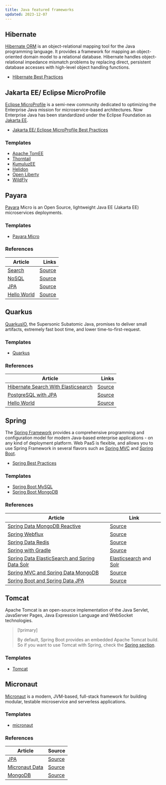 ```yaml
---
title: Java featured frameworks
updated: 2023-12-07
---
```


## Hibernate

[Hibernate ORM](https://hibernate.org/) is an object-relational mapping tool for the Java programming language. It provides a framework for mapping an object-oriented domain model to a relational database. Hibernate handles object-relational impedance mismatch problems by replacing direct, persistent database accesses with high-level object handling functions.

* [Hibernate Best Practices](../../guides/guides-hibernate/deploy)

## Jakarta EE/ Eclipse MicroProfile

[Eclipse MicroProfile](https://microprofile.io/) is a semi-new community dedicated to optimizing the Enterprise Java mission for microservice-based architectures. Now Enterprise Java has been standardized under the Eclipse Foundation as [Jakarta EE](https://jakarta.ee/).

* [Jakarta EE/ Eclipse MicroProfile Best Practices](../../guides/guides-jakarta/deploy)

### Templates

* [Apache TomEE](https://github.com/platformsh-templates/microprofile-tomee)
* [Thorntail](https://github.com/platformsh-templates/microprofile-thorntail)
* [KumuluzEE](https://github.com/platformsh-templates/microprofile-kumuluzee)
* [Helidon](https://github.com/platformsh-templates/microprofile-helidon)
* [Open Liberty](https://github.com/platformsh-templates/microprofile-openliberty)
* [WildFly](https://github.com/platformsh-templates/microprofile-wildfly/)

## Payara

[Payara](https://www.payara.fish/) Micro is an Open Source, lightweight Java EE (Jakarta EE) microservices deployments.

### Templates

* [Payara Micro](https://github.com/platformsh-templates/microprofile-payara)

### References

| Article                                                      |                                                        Links |
| ------------------------------------------------------------ | -----------------------------------------------------------: |
| [Search](https://www.payara.fish/page/payara-platform-and-paas-with-platform-sh/) | [Source](https://github.com/platformsh-examples/payara-micro/tree/master/search) |
| [NoSQL](https://dzone.com/articles/whats-new-with-jakarta-nosql-part-i-introduction-t) | [Source](https://github.com/platformsh-examples/payara-micro/tree/master/nosql) |
| [JPA](https://platform.sh/blog/2019/eclipse-microprofiles-gain-agility-release-faster/) | [Source](https://github.com/platformsh-examples/payara-micro/tree/master/jpa) |
| [Hello World](https://www.payara.fish/page/payara-platform-and-paas-with-platform-sh/) | [Source](https://github.com/platformsh-examples/payara-micro/tree/master/hello) |

## Quarkus

[QuarkusIO](https://quarkus.io/), the Supersonic Subatomic Java, promises to deliver small artifacts, extremely fast boot time, and lower time-to-first-request.

### Templates

* [Quarkus](https://github.com/platformsh-templates/quarkus)

### References

| Article                                                      |                                                        Links |
| ------------------------------------------------------------ | -----------------------------------------------------------: |
| [Hibernate Search With Elasticsearch](https://dzone.com/articles/deploy-quarkus-faster-in-the-cloud-with-platformsh-1) | [Source](https://github.com/platformsh-examples/quarkus/tree/master/elasticsearch) |
| [PostgreSQL with JPA](https://dzone.com/articles/quarkus-supersonic-subatomic-java-deploy-faster-in) | [Source](https://github.com/platformsh-examples/quarkus/tree/master/jpa) |
| [Hello World](https://dzone.com/articles/quarkus-supersonic-subatomic-java-goes-faster-in-t) |    [Source](https://github.com/platformsh-templates/quarkus) |

## Spring

The [Spring Framework](https://spring.io/projects/spring-framework) provides a comprehensive programming and configuration model for modern Java-based enterprise applications - on any kind of deployment platform. Web PaaS is flexible, and allows you to use Spring Framework in several flavors such as [Spring MVC](../../https:/https:-/docs.spring.io/spring/docs/current/spring-framework-reference/web) and [Spring Boot](https://spring.io/projects/spring-boot).

* [Spring Best Practices](../../guides/guides-spring)

### Templates

* [Spring Boot MySQL](https://github.com/platformsh-templates/spring-boot-maven-mysql)
* [Spring Boot MongoDB](https://github.com/platformsh-templates/spring-mvc-maven-mongodb)

### References

| Article                                                      | Link                                                         |
| ------------------------------------------------------------ | ------------------------------------------------------------ |
| [Spring Data MongoDB Reactive](https://dzone.com/articles/introduction-to-spring-data-mongodb-reactive-and-h) | [Source](https://github.com/platformsh/java-quick-start/tree/master/spring/spring-mongodb-reactive) |
| [Spring Webflux](https://dzone.com/articles/introduction-of-spring-webflux-and-how-to-apply-cl) | [Source](https://github.com/platformsh/java-quick-start/tree/master/spring/spring-webflux) |
| [Spring Data Redis](https://platform.sh/blog/2019/spring-data-redis-in-the-cloud/) | [Source](https://github.com/platformsh/java-quick-start/tree/master/spring/spring-boot-maven-redis) |
| [Spring with Gradle](https://platform.sh/blog/2019/simplify-your-script-build-with-gradle/) | [Source](https://github.com/platformsh-templates/spring-boot-gradle-mysql) |
| [Spring Data ElasticSearch and Spring Data Solr](https://platform.sh/blog/2019/elasticsearch-vs-solr-have-both-with-spring-data-and-platform.sh/) | [Elasticsearch](https://github.com/platformsh/java-quick-start/tree/master/spring/spring-mvc-maven-elasticsearch) and [Solr](https://github.com/platformsh/java-quick-start/tree/master/spring/spring-mvc-maven-solr) |
| [Spring MVC and Spring Data MongoDB](https://platform.sh/blog/2019/spring-mvc-and-mongodb-a-match-made-in-platform.sh-heaven/) | [Source](https://github.com/platformsh/java-quick-start/tree/master/spring/spring-mvc-maven-mongodb) |
| [Spring Boot and Spring Data JPA](https://platform.sh/blog/2019/java-hello-world-at-platform.sh/) | [Source](https://github.com/platformsh-templates/spring-boot-maven-mysql) |

## Tomcat

Apache Tomcat is an open-source implementation of the Java Servlet,  JavaServer Pages, Java Expression Language and WebSocket technologies.

> [!primary]  
> 
> By default, Spring Boot provides an embedded Apache Tomcat build.
> So if you want to use Tomcat with Spring, check the [Spring section](#spring).
> 
> 

### Templates

* [Tomcat](https://github.com/platformsh-templates/tomcat)

## Micronaut

[Micronaut](https://micronaut.io/) is a modern, JVM-based, full-stack framework for building modular, testable microservice and serverless applications.

### Templates

* [micronaut](https://github.com/platformsh-templates/micronaut)

### References

| Article                                                     | Source                                                       |
| ----------------------------------------------------------- | ------------------------------------------------------------ |
| [JPA](https://dzone.com/articles/micronaut-cloud-jpa)       | [Source](https://github.com/platformsh-examples/micronaut/tree/master/jpa) |
| [Micronaut Data](https://dzone.com/articles/micronaut-data) | [Source](https://github.com/platformsh-examples/micronaut/tree/master/micronaut-data) |
| [MongoDB](https://dzone.com/articles/micronaut-mongodb)     | [Source](https://github.com/platformsh-examples/micronaut/tree/master/mongodb) |
